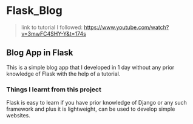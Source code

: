 # Flask_Blog
>link to tutorial I followed: https://www.youtube.com/watch?v=3mwFC4SHY-Y&t=174s
## Blog App in Flask
<p> This is a simple blog app that I developed in 1 day without any prior knowledge of Flask with the help of a tutorial.</p>

### Things I learnt from this project
<p> Flask is easy to learn if you have prior knowledge of Django or any such framework and plus it is lightweight, can be used to develop simple websites. </p>
